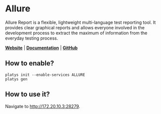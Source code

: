 # Allure

Allure Report is a flexible, lightweight multi-language test reporting tool. It provides clear graphical reports and allows everyone involved in the development process to extract the maximum of information from the everyday testing process.

**[Website](https://allurereport.org/)** | **[Documentation](https://allurereport.org/docs/)** | **[GitHub](https://github.com/allure-framework/allure2)**

## How to enable?

```
platys init --enable-services ALLURE
platys gen
```

## How to use it?

Navigate to <http://172.20.10.3:28279>.
